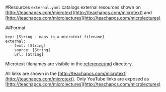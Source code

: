 #Resources
`external.yaml` catalogs external resources shown on [http://teachapcs.com/microtext](http://teachapcs.com/microtext) and [http://teachapcs.com/microlectures](http://teachapcs.com/microlectures)

##Format

    key: [String - maps to a microtext filename]
    external:
      - text: [String]
        source: [String]
        url: [String]

Microtext filenames are visibile in the [reference/md](https://github.com/christinac/teachapcs/tree/master/reference/md) directory.

All links are shown in the [http://teachapcs.com/microtext](http://teachapcs.com/microtext). Only YouTube links are exposed as [http://teachapcs.com/microlectures](http://teachapcs.com/microlectures)
